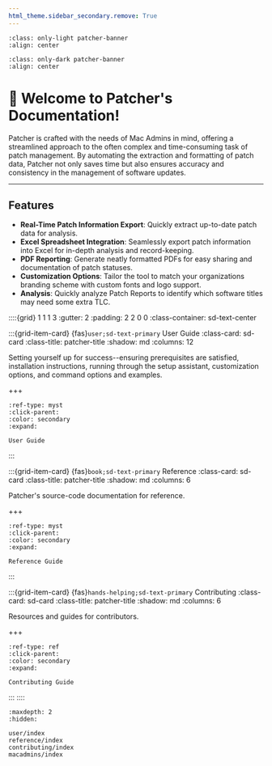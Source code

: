 ```yaml
---
html_theme.sidebar_secondary.remove: True
---
```


```{image} _static/v2-patcher-banner-light.svg
:class: only-light patcher-banner
:align: center
```

```{image} _static/v2-patcher-banner-dark.svg
:class: only-dark patcher-banner
:align: center
```

# 👋 Welcome to Patcher's Documentation!

Patcher is crafted with the needs of Mac Admins in mind, offering a streamlined approach to the often complex and time-consuming task of patch management. By automating the extraction and formatting of patch data, Patcher not only saves time but also ensures accuracy and consistency in the management of software updates.

*** 

## Features

- **Real-Time Patch Information Export**: Quickly extract up-to-date patch data for analysis.
- **Excel Spreadsheet Integration**: Seamlessly export patch information into Excel for in-depth analysis and record-keeping.
- **PDF Reporting**: Generate neatly formatted PDFs for easy sharing and documentation of patch statuses.
- **Customization Options**: Tailor the tool to match your organizations branding scheme with custom fonts and logo support.
- **Analysis**: Quickly analyze Patch Reports to identify which software titles may need some extra TLC.

::::{grid} 1 1 1 3
:gutter: 2
:padding: 2 2 0 0
:class-container: sd-text-center

:::{grid-item-card} {fas}`user;sd-text-primary` User Guide
:class-card: sd-card
:class-title: patcher-title
:shadow: md
:columns: 12

Setting yourself up for success--ensuring prerequisites are satisfied, installation instructions, running through the setup assistant, customization options, and command options and examples.

+++

```{button-ref} user/index
:ref-type: myst
:click-parent:
:color: secondary
:expand:

User Guide
```

:::

:::{grid-item-card} {fas}`book;sd-text-primary` Reference
:class-card: sd-card
:class-title: patcher-title
:shadow: md
:columns: 6

Patcher's source-code documentation for reference.

+++

```{button-ref} reference/index
:ref-type: myst
:click-parent:
:color: secondary
:expand:

Reference Guide
```

:::

:::{grid-item-card} {fas}`hands-helping;sd-text-primary` Contributing
:class-card: sd-card
:class-title: patcher-title
:shadow: md
:columns: 6

Resources and guides for contributors.

+++

```{button-ref} contributing_index
:ref-type: ref
:click-parent:
:color: secondary
:expand:

Contributing Guide
```

:::
::::

```{toctree}
:maxdepth: 2
:hidden:

user/index
reference/index
contributing/index
macadmins/index
```
